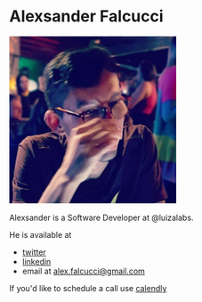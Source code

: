 # Alexsander Falcucci

<img src="img/profile.jpg" width="300" height="300">

Alexsander is a Software Developer at @luizalabs.

He is available at

- [twitter](https://twitter.com/alexfalcucci)
- [linkedin](https://www.linkedin.com/in/alexfalcucci/)
- email at alex.falcucci@gmail.com

If you'd like to schedule a call use [calendly](https://calendly.com/alex-falcucci/30min)
